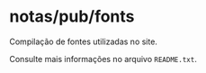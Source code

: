 # notas/pub/fonts

Compilação de fontes utilizadas no site.

Consulte mais informações no arquivo `README.txt`.
